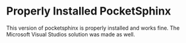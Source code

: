 # Properly Installed PocketSphinx

This version of pocketsphinx is properly installed and works fine. The Microsoft Visual Studios solution was made as well.
